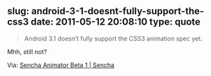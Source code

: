 slug: android-3-1-doesnt-fully-support-the-css3
date: 2011-05-12 20:08:10
type: quote
---

> Android 3.1 doesn’t fully support the CSS3 animation spec yet.

Mhh, still not?

 Via: [Sencha Animator Beta 1 | Sencha](http://www.sencha.com/blog/sencha-animator-beta-1/)
